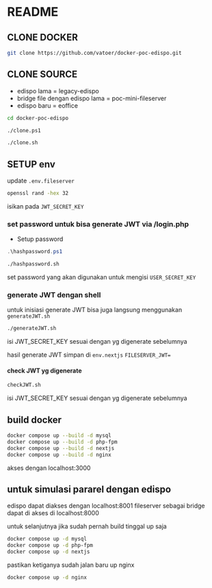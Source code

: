 # README

## CLONE DOCKER

```sh
git clone https://github.com/vatoer/docker-poc-edispo.git
```

## CLONE SOURCE

- edispo lama = legacy-edispo
- bridge file dengan edispo lama = poc-mini-fileserver
- edispo baru = eoffice

```sh
cd docker-poc-edispo
```

```sh
./clone.ps1
```

```sh
./clone.sh
```

## SETUP env

update `.env.fileserver`

```sh
openssl rand -hex 32
```

isikan pada `JWT_SECRET_KEY`

### set password untuk bisa generate JWT via /login.php

- Setup password

```ps1
.\hashpassword.ps1
```

```sh
./hashpassword.sh
```

set password yang akan digunakan untuk mengisi `USER_SECRET_KEY`

### generate JWT dengan shell

untuk inisiasi generate JWT bisa juga langsung menggunakan `generateJWT.sh`

```sh
./generateJWT.sh
```

isi JWT_SECRET_KEY sesuai dengan yg digenerate sebelumnya

hasil generate JWT simpan di `env.nextjs`
`FILESERVER_JWT=`

#### check JWT yg digenerate

```sh
checkJWT.sh
```

isi JWT_SECRET_KEY sesuai dengan yg digenerate sebelumnya

## build docker

```sh
docker compose up --build -d mysql
docker compose up --build -d php-fpm
docker compose up --build -d nextjs
docker compose up --build -d nginx
```

akses dengan localhost:3000

## untuk simulasi pararel dengan edispo

edispo dapat diakses dengan localhost:8001
fileserver sebagai bridge dapat di akses di localhost:8000

untuk selanjutnya jika sudah pernah build tinggal up saja

```sh
docker compose up -d mysql
docker compose up -d php-fpm
docker compose up -d nextjs
```

pastikan ketiganya sudah jalan baru up nginx

```sh
docker compose up -d nginx
```
